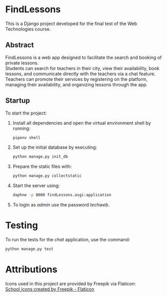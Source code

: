 # FindLessons

This is a Django project developed for the final test of the Web Technologies course.

## Abstract

FindLessons is a web app designed to facilitate the search and booking of private lessons.  
Students can search for teachers in their city, view their availability, book lessons, and communicate directly with the teachers via a chat feature.  
Teachers can promote their services by registering on the platform, managing their availability, and organizing lessons through the app.

## Startup

To start the project:

1. Install all dependencies and open the virtual environment shell by running:
   ```bash
   pipenv shell
    ```
2. Set up the initial database by executing:
   ```bash
   python manage.py init_db
    ```

3. Prepare the static files with:  
   ```bash
   python manage.py collectstatic
    ```

4. Start the server using:  
   ```bash
   daphne -p 8000 findLessons.asgi:application
    ```
  
5. To login as _admin_ use the password _techweb_.

# Testing
To run the tests for the _chat_ application, use the command:  
   ```bash
   python manage.py test
   ```

# Attributions
Icons used in this project are provided by Freepik via Flaticon:  
<a href="https://www.flaticon.com/free-icons/school" title="school icons">School icons created by Freepik - Flaticon</a>
